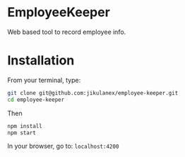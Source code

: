 # EmployeeKeeper

Web based tool to record employee info.

# Installation

From your terminal, type:

```sh
git clone git@github.com:jikulanex/employee-keeper.git
cd employee-keeper
```

Then

```sh
npm install
npm start
```

In your browser, go to: `localhost:4200`

